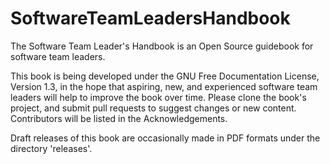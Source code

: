 # SoftwareTeamLeadersHandbook
The Software Team Leader's Handbook is an Open Source guidebook for software team leaders.

This book is being developed under the GNU Free Documentation License, Version 1.3, in the hope that aspiring, new, and experienced software team leaders will help to improve the book over time. Please clone the book's project, and submit pull requests to suggest changes or new content. Contributors will be listed in the Acknowledgements.

Draft releases of this book are occasionally made in PDF formats under the directory 'releases'.
